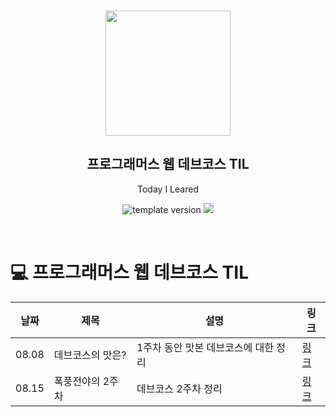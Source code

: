 <br/>

<p align="middle" >
  <img width="200px;" src="./src/images/prgms-logo.png"/>
</p>
<h2 align="middle">프로그래머스 웹 데브코스 TIL</h2>
<p align="middle">Today I Leared</p>
<p align="middle">
  <img src="https://img.shields.io/badge/version-1.0.0-blue?style=flat-square" alt="template version"/>
  <img src="https://img.shields.io/badge/language-md-md.svg?style=flat-square"/>
</p>

<p align="middle">
  <!-- <a href="#">☕ 블로그 링크</a> -->  
</p>
<br/>

# 💻 프로그래머스 웹 데브코스 TIL

| 날짜  | 제목             | 설명                                 | 링크                                       |
| ----- | ---------------- | ------------------------------------ | ------------------------------------------ |
| 08.08 | 데브코스의 맛은? | 1주차 동안 맛본 데브코스에 대한 정리 | [링크](https://pingpongdev.tistory.com/8)  |
| 08.15 | 폭풍전야의 2주차 | 데브코스 2주차 정리                  | [링크](https://pingpongdev.tistory.com/12) |


